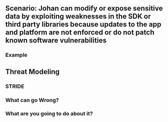 ## Scenario: Johan can modify or expose sensitive data by exploiting weaknesses in the SDK or third party libraries because updates to the app and platform are not enforced or do not patch known software vulnerabilities

### Example

## Threat Modeling

### STRIDE

### What can go Wrong?

### What are you going to do about it?